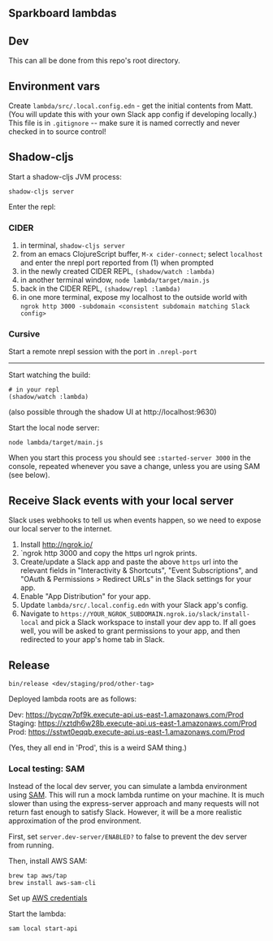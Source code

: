 Sparkboard lambdas
----

## Dev

This can all be done from this repo's root directory.

## Environment vars

Create `lambda/src/.local.config.edn` - get the initial contents from Matt.
(You will update this with your own Slack app config if developing locally.)
This file is in `.gitignore` -- make sure it is named correctly and never
checked in to source control!

## Shadow-cljs

Start a shadow-cljs JVM process:
```
shadow-cljs server
```

Enter the repl:

### CIDER

1. in terminal, `shadow-cljs server`
3. from an emacs ClojureScript buffer, `M-x cider-connect`; select `localhost` and enter the nrepl port reported from (1) when prompted
3. in the newly created CIDER REPL, `(shadow/watch :lambda)`
5. in another terminal window, `node lambda/target/main.js`
6. back in the CIDER REPL, `(shadow/repl :lambda)`
9. in one more terminal, expose my localhost to the outside world with `ngrok http 3000 -subdomain <consistent subdomain matching Slack config>`


### Cursive

Start a remote nrepl session with the port in `.nrepl-port`

----

Start watching the build:

```
# in your repl
(shadow/watch :lambda)
```
(also possible through the shadow UI at http://localhost:9630)

Start the local node server:

```
node lambda/target/main.js
```

When you start this process you should see `:started-server 3000` in the console, repeated
whenever you save a change, unless you are using SAM (see below).

## Receive Slack events with your local server

Slack uses webhooks to tell us when events happen, so we need to expose our local server
to the internet.

1. Install http://ngrok.io/
1. `ngrok http 3000 and copy the https url ngrok prints.
1. Create/update a Slack app and paste the above `https` url
    into the relevant fields in "Interactivity & Shortcuts", "Event Subscriptions", and
    "OAuth & Permissions > Redirect URLs" in the Slack settings for your app.
1. Enable "App Distribution" for your app.
1. Update `lambda/src/.local.config.edn` with your Slack app's config.
1. Navigate to `https://YOUR_NGROK_SUBDOMAIN.ngrok.io/slack/install-local` and pick a Slack workspace
to install your dev app to. If all goes well, you will be asked to grant permissions to your app,
and then redirected to your app's home tab in Slack.

## Release

```
bin/release <dev/staging/prod/other-tag>
```

Deployed lambda roots are as follows:

Dev: https://bycqw7pf9k.execute-api.us-east-1.amazonaws.com/Prod
Staging: https://xztdh6w28b.execute-api.us-east-1.amazonaws.com/Prod
Prod: https://sstwt0eqqb.execute-api.us-east-1.amazonaws.com/Prod

(Yes, they all end in 'Prod', this is a weird SAM thing.)

### Local testing: SAM

Instead of the local dev server, you can simulate a lambda environment using [SAM](https://docs.aws.amazon.com/serverless-application-model/latest/developerguide/what-is-sam.html).
This will run a mock lambda runtime on your machine. It is much slower than using the express-server
approach and many requests will not return fast enough to satisfy Slack. However, it will be a more
realistic approximation of the prod environment.

First, set `server.dev-server/ENABLED?` to false to prevent the dev server from running.

Then, install AWS SAM:

```
brew tap aws/tap
brew install aws-sam-cli
```

Set up [AWS credentials](https://docs.aws.amazon.com/serverless-application-model/latest/developerguide/serverless-getting-started-set-up-credentials.html)

Start the lambda:

```
sam local start-api
```
